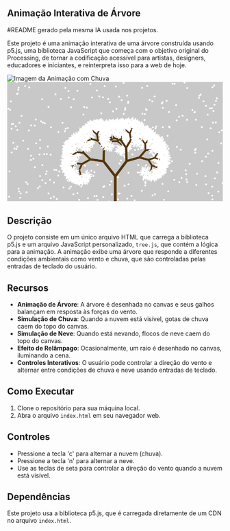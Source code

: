 ## Animação Interativa de Árvore
#README gerado pela mesma IA usada nos projetos.

Este projeto é uma animação interativa de uma árvore construída usando p5.js, uma biblioteca JavaScript que começa com o objetivo original do Processing, de tornar a codificação acessível para artistas, designers, educadores e iniciantes, e reinterpreta isso para a web de hoje.

![Imagem da Animação com Chuva](url_da_imagem_chuva "Animação com Chuva")
![Imagem da Animação com Neve](nevando.png "Animação com Neve")

## Descrição

O projeto consiste em um único arquivo HTML que carrega a biblioteca p5.js e um arquivo JavaScript personalizado, `tree.js`, que contém a lógica para a animação. A animação exibe uma árvore que responde a diferentes condições ambientais como vento e chuva, que são controladas pelas entradas de teclado do usuário.

## Recursos

- **Animação de Árvore**: A árvore é desenhada no canvas e seus galhos balançam em resposta às forças do vento.
- **Simulação de Chuva**: Quando a nuvem está visível, gotas de chuva caem do topo do canvas.
- **Simulação de Neve**: Quando está nevando, flocos de neve caem do topo do canvas.
- **Efeito de Relâmpago**: Ocasionalmente, um raio é desenhado no canvas, iluminando a cena.
- **Controles Interativos**: O usuário pode controlar a direção do vento e alternar entre condições de chuva e neve usando entradas de teclado.

## Como Executar

1. Clone o repositório para sua máquina local.
2. Abra o arquivo `index.html` em seu navegador web.

## Controles

- Pressione a tecla 'c' para alternar a nuvem (chuva).
- Pressione a tecla 'n' para alternar a neve.
- Use as teclas de seta para controlar a direção do vento quando a nuvem está visível.

## Dependências

Este projeto usa a biblioteca p5.js, que é carregada diretamente de um CDN no arquivo `index.html`.
